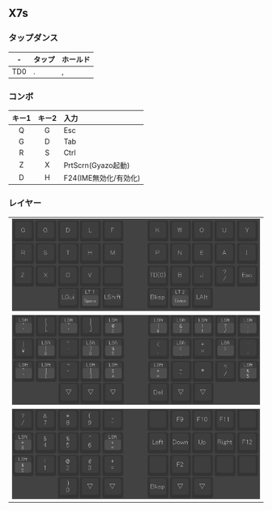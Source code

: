 <detail>

## X7s

### タップダンス

| -   | タップ | ホールド |
| --- | ------ | -------- |
| TD0 | .      | ,        |

### コンボ

| キー1 | キー2 | 入力                  |
| :---: | :---: | :-------------------- |
|   Q   |   G   | Esc                   |
|   G   |   D   | Tab                   |
|   R   |   S   | Ctrl                  |
|   Z   |   X   | PrtScrn(Gyazo起動)    |
|   D   |   H   | F24(IME無効化/有効化) |

### レイヤー

|                                     |
| ----------------------------------- |
| ![](./keyboards/x7s/x7s.layer0.png) |
| ![](./keyboards/x7s/x7s.layer1.png) |
| ![](./keyboards/x7s/x7s.layer2.png) |


